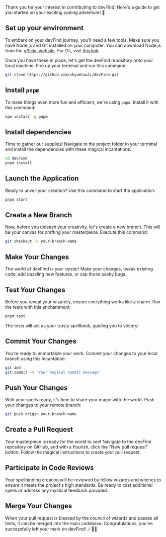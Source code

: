 Thank you for your interest in contributing to devFind! Here's a guide to get you started on your exciting coding adventure! 🚀

## **Set up your environment**

To embark on your devFind journey, you'll need a few tools. Make sure you have Node.js and Git installed on your computer. You can download Node.js from the [official website](https://nodejs.org/en/download). For Git, visit [this link](https://git-scm.com/downloads).

Once you have these in place, let's get the devFind repository onto your local machine. Fire up your terminal and run this command:

```bash
git clone https://github.com/shyamtawli/devFind.git
```

## **Install `pnpm`**

To make things even more fun and efficient, we're using `pnpm`. Install it with this command:

```bash
npm install -g pnpm
```

## **Install dependencies**

Time to gather our supplies! Navigate to the project folder in your terminal and install the dependencies with these magical incantations:

```bash
cd devFind
pnpm install
```

## **Launch the Application**

Ready to unveil your creation? Use this command to start the application:

```bash
pnpm start
```

## **Create a New Branch**

Now, before you unleash your creativity, let's create a new branch. This will be your canvas for crafting your masterpiece. Execute this command:

```bash
git checkout -b your-branch-name
```

## **Make Your Changes**

The world of devFind is your oyster! Make your changes, tweak existing code, add dazzling new features, or zap those pesky bugs.

## **Test Your Changes**

Before you reveal your wizardry, ensure everything works like a charm. Run the tests with this enchantment:

```bash
pnpm test
```

The tests will act as your trusty spellbook, guiding you to victory!

## **Commit Your Changes**

You're ready to immortalize your work. Commit your changes to your local branch using this incantation:

```bash
git add .
git commit -m "Your magical commit message"
```

## **Push Your Changes**

With your spells ready, it's time to share your magic with the world. Push your changes to your remote branch:

```bash
git push origin your-branch-name
```

## **Create a Pull Request**

Your masterpiece is ready for the world to see! Navigate to the devFind repository on GitHub, and with a flourish, click the "New pull request" button. Follow the magical instructions to create your pull request.

## **Participate in Code Reviews**

Your spellbinding creation will be reviewed by fellow wizards and witches to ensure it meets the project's high standards. Be ready to cast additional spells or address any mystical feedback provided.

## **Merge Your Changes**

When your pull request is blessed by the council of wizards and passes all tests, it can be merged into the main codebase. Congratulations, you've successfully left your mark on devFind! 🪄🔮✨